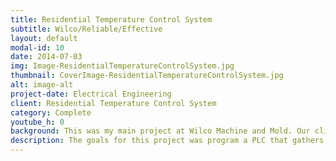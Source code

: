 ```yaml
---
title: Residential Temperature Control System
subtitle: Wilco/Reliable/Effective 
layout: default
modal-id: 10
date: 2014-07-03
img: Image-ResidentialTemperatureControlSystem.jpg
thumbnail: CoverImage-ResidentialTemperatureControlSystem.jpg
alt: image-alt
project-date: Electrical Engineering
client: Residential Temperature Control System
category: Complete
youtube_h: 0
background: This was my main project at Wilco Machine and Mold. Our client needed a way to control and monitor the temperature of 3 units and the heat should decrease at night to save energy. 
description: The goals for this project was program a PLC that gathers temperature data from the boiler and the outside of each units to control the three valves for each room and the boiler valve. The user should be able to set the temperature of each unit and also be able to set the value of the drop in temperature at night. The controls were kept simple by monitoring the temperature with time de-bouncing to decide when to turn on and off the relays that were controlling the valves. From the user interface, you can change all the variables to get the optimal setting you want. The outside temperature data was used to automatically adjust the boiler temperature change rate, according to the weather outside. This let us decrease the over and undershoot in the boiler temperature and thus decrease the over and undershoot of individual apartment. This was a great project that taught me PLC programming, electrical wiring, user experience and a little bit of controls algorithm and the real life problems that comes with it.
---
```

